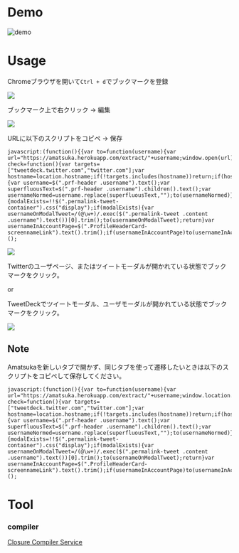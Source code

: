 # Demo

![demo](https://github.com/eiurur/Amatsuka/raw/master/bookmarklet/img/redirect_to_extract_demo.gif)

# Usage

Chromeブラウザを開いて`Ctrl + d`でブックマークを登録

![](hhttps://github.com/eiurur/Amatsuka/raw/master/bookmarklet/img/chrome_2016-08-21_12-00-59.png)

ブックマーク上で右クリック -> 編集

![](hhttps://github.com/eiurur/Amatsuka/raw/master/bookmarklet/img/chrome_2016-08-21_12-01-33.png)

URLに以下のスクリプトをコピペ -> 保存

    javascript:(function(){{var to=function(username){var url="https://amatsuka.herokuapp.com/extract/"+username;window.open(url)};var check=function(){var targets=["tweetdeck.twitter.com","twitter.com"];var hostname=location.hostname;if(!targets.includes(hostname))return;if(hostname==="tweetdeck.twitter.com"){var username=$(".prf-header .username").text();var superfluousText=$(".prf-header .username").children().text();var usernameNormed=username.replace(superfluousText,"");to(usernameNormed)}if(hostname==="twitter.com"){modalExists=!!$(".permalink-tweet-container").css("display");if(modalExists){var usernameOnModalTweet=/(@\w+)/.exec($(".permalink-tweet .content .username").text())[0].trim();to(usernameOnModalTweet);return}var usernameInAccountPage=$(".ProfileHeaderCard-screennameLink").text().trim();if(usernameInAccountPage)to(usernameInAccountPage)}};check()};})();

![](hhttps://github.com/eiurur/Amatsuka/raw/master/bookmarklet/img/chrome_2016-08-21_12-02-31.png)

Twitterのユーザページ、またはツイートモーダルが開かれている状態でブックマークをクリック。

or

TweetDeckでツイートモーダル、ユーザモーダルが開かれている状態でブックマークをクリック。

![](hhttps://github.com/eiurur/Amatsuka/raw/master/bookmarklet/img/chrome_2016-08-21_12-09-41.png)

## Note

Amatsukaを新しいタブで開かず、同じタブを使って遷移したいときは以下のスクリプトをコピペして保存してください。

    javascript:(function(){{var to=function(username){var url="https://amatsuka.herokuapp.com/extract/"+username;window.location.href=url};var check=function(){var targets=["tweetdeck.twitter.com","twitter.com"];var hostname=location.hostname;if(!targets.includes(hostname))return;if(hostname==="tweetdeck.twitter.com"){var username=$(".prf-header .username").text();var superfluousText=$(".prf-header .username").children().text();var usernameNormed=username.replace(superfluousText,"");to(usernameNormed)}if(hostname==="twitter.com"){modalExists=!!$(".permalink-tweet-container").css("display");if(modalExists){var usernameOnModalTweet=/(@\w+)/.exec($(".permalink-tweet .content .username").text())[0].trim();to(usernameOnModalTweet);return}var usernameInAccountPage=$(".ProfileHeaderCard-screennameLink").text().trim();if(usernameInAccountPage)to(usernameInAccountPage)}};check()};})();

# Tool

### compiler

<a href="http://closure-compiler.appspot.com/home#code%3D%257B%250A%2520%2520const%2520to%2520%253D%2520(username)%2520%253D%253E%2520%257B%250A%2520%2520%2520%2520const%2520url%2520%253D%2520%2560https%253A%252F%252Famatsuka.herokuapp.com%252Fextract%252F%2524%257Busername%257D%2560%253B%250A%2520%2520%2520%2520window.open(url)%253B%250A%2520%2520%257D%250A%250A%2520%2520const%2520check%2520%253D%2520()%2520%253D%253E%2520%257B%250A%2520%2520%2520%2520const%2520targets%2520%253D%2520%255B%2522tweetdeck.twitter.com%2522%252C%2520%2522twitter.com%2522%255D%253B%250A%2520%2520%2520%2520const%2520hostname%2520%253D%2520location.hostname%253B%250A%250A%2520%2520%2520%2520if(!targets.includes(hostname))%2520return%253B%250A%250A%2520%2520%2520%2520if%2520(hostname%2520%253D%253D%253D%2520%2522tweetdeck.twitter.com%2522)%2520%257B%250A%2520%2520%2520%2520%2520%2520const%2520username%2520%253D%2520%2524('.mdl%2520.username').text()%253B%250A%2520%2520%2520%2520%2520%2520const%2520superfluousText%2520%253D%2520%2524('.mdl%2520.username').children().text()%253B%250A%2520%2520%2520%2520%2520%2520const%2520usernameNormed%2520%253D%2520username.replace(superfluousText%252C%2520%2522%2522)%253B%250A%2520%2520%2520%2520%2520%2520to(usernameNormed)%253B%250A%2520%2520%2520%2520%257D%250A%250A%2520%2520%2520%2520if(hostname%2520%253D%253D%253D%2520%2522twitter.com%2522)%2520%257B%250A%250A%2520%2520%2520%2520%2520%2520%252F%252F%2520%25E5%2580%258B%25E5%2588%25A5%25E3%2583%2584%25E3%2582%25A4%25E3%2583%25BC%25E3%2583%2588%250A%2520%2520%2520%2520%2520%2520const%2520usernameOnModalTweet%2520%253D%2520%2524('.Gallery-content%2520.username').text()%253B%250A%250A%2520%2520%2520%2520%2520%2520%252F%252F%2520%25E3%2582%25A2%25E3%2582%25AB%25E3%2582%25A6%25E3%2583%25B3%25E3%2583%2588%25E3%2583%259A%25E3%2583%25BC%25E3%2582%25B8%250A%2520%2520%2520%2520%2520%2520const%2520usernameInAccountPage%2520%253D%2520%2524('.ProfileHeaderCard-screennameLink').text()%253B%250A%250A%2520%2520%2520%2520%2520%2520%252F%252F%2520%250A%2520%2520%2520%2520%2520%2520if(%2524('.GalleryNav').css(%2522display%2522)%2520%253D%253D%253D%2520%2522none%2522)%2520%257B%250A%2520%2520%2520%2520%2520%2520%2520%2520to(usernameInAccountPage)%253B%250A%2520%2520%2520%2520%2520%2520%2520%2520return%253B%250A%2520%2520%2520%2520%2520%2520%257D%250A%250A%2520%2520%2520%2520%2520%2520if(usernameOnModalTweet%2520%257C%257C%2520usernameInAccountPage)%2520to(usernameOnModalTweet%2520%257C%257C%2520usernameInAccountPage)%253B%250A%250A%2520%2520%2520%2520%257D%250A%2520%2520%2520%2520%250A%2520%2520%257D%250A%250A%2520%2520check()%253B%250A%257D" target="_blank">Closure Compiler Service</a>